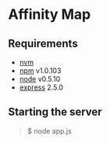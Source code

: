 Affinity Map
============

Requirements
------------

- [nvm](https://github.com/creationix/nvm)
- [npm](http://npmjs.org/) v1.0.103
- [node](http://nodejs.org/) v0.5.10
- [express](http://expressjs.com/) 2.5.0

Starting the server
-------------------

> $ node app.js

